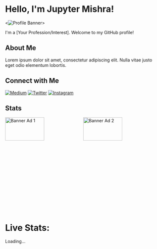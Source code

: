 # Hello, I'm Jupyter Mishra!

<![Profile Banner](https://placehold.it/1200x300)>

I'm a [Your Profession/Interest]. Welcome to my GitHub profile!

## About Me

Lorem ipsum dolor sit amet, consectetur adipiscing elit. Nulla vitae justo eget odio elementum lobortis.

## Connect with Me

[![Medium](https://img.shields.io/badge/Medium-%40jupytermishra-%230A0A0A?style=flat&logo=Medium)](https://medium.com/@jupytermishra)
[![Twitter](https://img.shields.io/badge/Twitter-%40jupytermishra-%231DA1F2?style=flat&logo=Twitter)](https://twitter.com/jupytermishra)
[![Instagram](https://img.shields.io/badge/Instagram-%40jupytermishra-%23E4405F?style=flat&logo=Instagram)](https://www.instagram.com/jupytermishra/)

## Stats

<div style="max-width: 1200px; height: 300px; margin: auto;">
  <a href="https://github.com/jupytermishra-readme-stats">
    <img style="width: 50%; height: auto; float: left;" src="https://github-readme-stats.vercel.app/api?username=jupytermishra&card_width=600&card_height=300" alt="Banner Ad 1" />
  </a>
  <a href="https://github.com/jupytermishra/convoychat">
    <img style="width: 50%; height: auto; float: right;" src="https://github-readme-stats.vercel.app/api/top-langs?username=jupytermishra&layout=compact&langs_count=8&card_width=600&card_height=300" alt="Banner Ad 2">
  </a>
</div>


<!DOCTYPE html>
<html lang="en">
<head>
  <meta charset="UTF-8">
  <meta name="viewport" content="width=device-width, initial-scale=1.0">
  <title>Live Stats</title>
</head>
<body>
  <h1>Live Stats:</h1>
  <div id="live-stats">Loading...</div>

  <script>
    // Function to generate a random number between min and max
    function getRandomNumber(min, max) {
      return Math.floor(Math.random() * (max - min + 1)) + min;
    }

    // Function to update the live stats
    function updateLiveStats() {
      // Generate a random number for demonstration purposes
      const randomStat = getRandomNumber(0, 100);
      document.getElementById('live-stats').innerText = `Live Stat: ${randomStat}`;
    }

    // Update the live stats every second
    setInterval(updateLiveStats, 1000);

    // Update the live stats when the page loads
    window.onload = updateLiveStats;
  </script>
</body>
</html>





